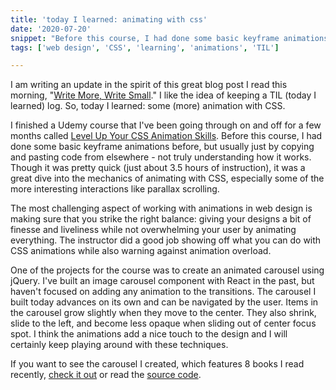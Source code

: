 ```yaml
---
title: 'today I learned: animating with css'
date: '2020-07-20'
snippet: "Before this course, I had done some basic keyframe animations before, but usually just by copying and pasting code from elsewhere - not truly understanding how it works. Though it was pretty quick (just about 3.5 hours of instruction), it was a great dive into the mechanics of animating with CSS, especially some of the more interesting interactions like parallax scrolling."
tags: ['web design', 'CSS', 'learning', 'animations', 'TIL']

---
```

I am writing an update in the spirit of this great blog post I read this morning, "[Write More, Write Small](https://dev.to/jbranchaud/write-more-write-small-5c45)." I like the idea of keeping a TIL (today I learned) log. So, today I learned: some (more) animation with CSS. 

I finished a Udemy course that I've been going through on and off for a few months called [Level Up Your CSS Animation Skills](https://www.udemy.com/course/level-up-your-css-animation-skills/). Before this course, I had done some basic keyframe animations before, but usually just by copying and pasting code from elsewhere - not truly understanding how it works. Though it was pretty quick (just about 3.5 hours of instruction), it was a great dive into the mechanics of animating with CSS, especially some of the more interesting interactions like parallax scrolling.

The most challenging aspect of working with animations in web design is making sure that you strike the right balance: giving your designs a bit of finesse and liveliness while not overwhelming your user by animating everything. The instructor did a good job showing off what you can do with CSS animations while also warning against animation overload.

One of the projects for the course was to create an animated carousel using jQuery. I've built an image carousel component with React in the past, but haven't focused on adding any animation to the transitions. The carousel I built today advances on its own and can be navigated by the user. Items in the carousel grow slightly when they move to the center. They also shrink, slide to the left, and become less opaque when sliding out of center focus spot. I think the animations add a nice touch to the design and I will certainly keep playing around with these techniques. 

If you want to see the carousel I created, which features 8 books I read recently, [check it out](https://js-carousel.herokuapp.com/index.html) or read the [source code](https://github.com/larsz-o/js-carousel).
